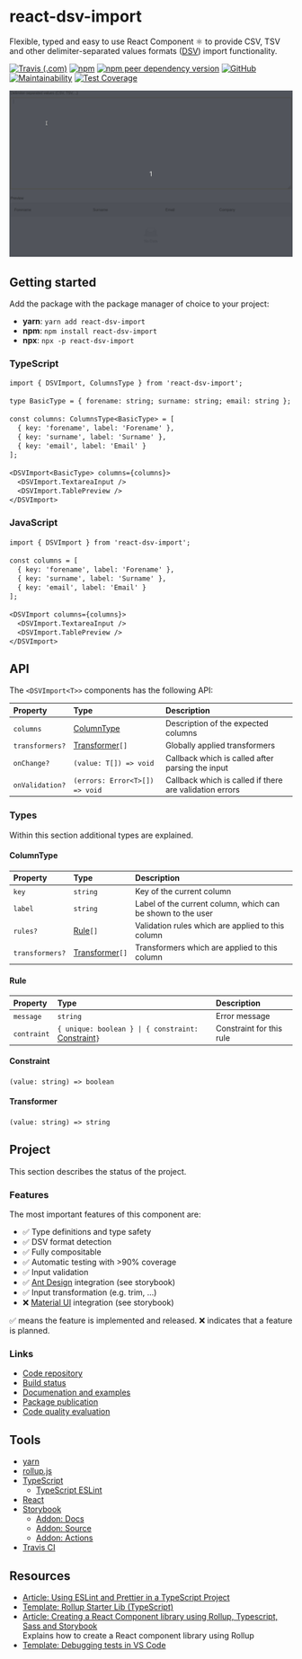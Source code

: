 # react-dsv-import

Flexible, typed and easy to use React Component ⚛ to provide CSV, TSV and other delimiter-separated values formats ([DSV](https://en.wikipedia.org/wiki/Delimiter-separated_values)) import functionality.

[![Travis (.com)](https://img.shields.io/travis/com/openscript/react-dsv-import)](https://travis-ci.com/github/openscript/react-dsv-import)
[![npm](https://img.shields.io/npm/v/react-dsv-import)](https://www.npmjs.com/package/react-dsv-import)
[![npm peer dependency version](https://img.shields.io/npm/dependency-version/react-dsv-import/peer/react)](https://www.npmjs.com/package/react)
[![GitHub](https://img.shields.io/github/license/openscript/react-dsv-import)](https://github.com/openscript/react-dsv-import)
[![Maintainability](https://api.codeclimate.com/v1/badges/f05b123887e046758a96/maintainability)](https://codeclimate.com/github/openscript/react-dsv-import/maintainability)
[![Test Coverage](https://api.codeclimate.com/v1/badges/f05b123887e046758a96/test_coverage)](https://codeclimate.com/github/openscript/react-dsv-import/test_coverage)

![Demonstration](./docs/demo.apng)

## Getting started

Add the package with the package manager of choice to your project:

- **yarn**: `yarn add react-dsv-import`
- **npm**: `npm install react-dsv-import`
- **npx**: `npx -p react-dsv-import`

### TypeScript

```
import { DSVImport, ColumnsType } from 'react-dsv-import';

type BasicType = { forename: string; surname: string; email: string };

const columns: ColumnsType<BasicType> = [
  { key: 'forename', label: 'Forename' },
  { key: 'surname', label: 'Surname' },
  { key: 'email', label: 'Email' }
];

<DSVImport<BasicType> columns={columns}>
  <DSVImport.TextareaInput />
  <DSVImport.TablePreview />
</DSVImport>
```

### JavaScript

```
import { DSVImport } from 'react-dsv-import';

const columns = [
  { key: 'forename', label: 'Forename' },
  { key: 'surname', label: 'Surname' },
  { key: 'email', label: 'Email' }
];

<DSVImport columns={columns}>
  <DSVImport.TextareaInput />
  <DSVImport.TablePreview />
</DSVImport>
```

## API

The `<DSVImport<T>>` components has the following API:

| Property        | Type                            | Description                                             |
| :-------------- | :------------------------------ | :------------------------------------------------------ |
| `columns`       | [ColumnType](#columntype)       | Description of the expected columns                     |
| `transformers?` | [Transformer](#transformer)`[]` | Globally applied transformers                           |
| `onChange?`     | `(value: T[]) => void`          | Callback which is called after parsing the input        |
| `onValidation?` | `(errors: Error<T>[]) => void`  | Callback which is called if there are validation errors |

### Types

Within this section additional types are explained.

#### ColumnType

| Property        | Type                            | Description                                                 |
| :-------------- | :------------------------------ | :---------------------------------------------------------- |
| `key`           | `string`                        | Key of the current column                                   |
| `label`         | `string`                        | Label of the current column, which can be shown to the user |
| `rules?`        | [Rule](#rule)`[]`               | Validation rules which are applied to this column           |
| `transformers?` | [Transformer](#transformer)`[]` | Transformers which are applied to this column               |

#### Rule

| Property    | Type                                                                | Description              |
| :---------- | :------------------------------------------------------------------ | :----------------------- |
| `message`   | `string`                                                            | Error message            |
| `contraint` | `{ unique: boolean } \| { constraint: `[Constraint](#constraint)`}` | Constraint for this rule |

#### Constraint

`(value: string) => boolean`

#### Transformer

`(value: string) => string`

## Project

This section describes the status of the project.

### Features

The most important features of this component are:

- ✅ Type definitions and type safety
- ✅ DSV format detection
- ✅ Fully compositable
- ✅ Automatic testing with >90% coverage
- ✅ Input validation
- ✅ [Ant Design](https://ant.design/) integration (see storybook)
- ✅ Input transformation (e.g. trim, ...)
- ❌ [Material UI](https://material-ui.com/) integration (see storybook)

✅ means the feature is implemented and released. ❌ indicates that a feature is planned.

### Links

- [Code repository](https://github.com/openscript/react-dsv-import)
- [Build status](https://travis-ci.com/github/openscript/react-dsv-import)
- [Documenation and examples](https://openscript.github.io/react-dsv-import)
- [Package publication](https://www.npmjs.com/package/react-dsv-import)
- [Code quality evaluation](https://codeclimate.com/github/openscript/react-dsv-import)

## Tools

- [yarn](https://yarnpkg.com/)
- [rollup.js](https://rollupjs.org/)
- [TypeScript](https://www.typescriptlang.org/)
  - [TypeScript ESLint](https://typescript-eslint.io/)
- [React](https://reactjs.org/)
- [Storybook](https://storybook.js.org/)
  - [Addon: Docs](https://github.com/storybookjs/storybook/tree/master/addons/docs)
  - [Addon: Source](https://github.com/storybookjs/storybook/tree/master/addons/storysource)
  - [Addon: Actions](https://github.com/storybookjs/storybook/tree/master/addons/actions)
- [Travis CI](https://travis-ci.com)

## Resources

- [Article: Using ESLint and Prettier in a TypeScript Project](https://www.robertcooper.me/using-eslint-and-prettier-in-a-typescript-project)
- [Template: Rollup Starter Lib (TypeScript)](https://github.com/rollup/rollup-starter-lib/tree/typescript)
- [Article: Creating a React Component library using Rollup, Typescript, Sass and Storybook](https://blog.harveydelaney.com/creating-your-own-react-component-library/) <br /> Explains how to create a React component library using Rollup
- [Template: Debugging tests in VS Code](https://github.com/microsoft/vscode-recipes/tree/master/debugging-jest-tests)
